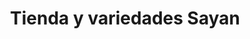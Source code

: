 ---
title: "Tienda y variedades Sayan"
url: /barranquilla/tienda-y-variedades-sayan/
shop: comodidad
---